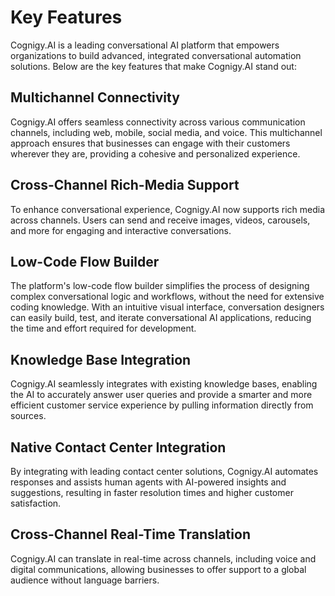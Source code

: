 # Key Features

Cognigy.AI is a leading conversational AI platform that empowers organizations to build advanced, integrated conversational automation solutions. Below are the key features that make Cognigy.AI stand out:

## Multichannel Connectivity

Cognigy.AI offers seamless connectivity across various communication channels, including web, mobile, social media, and voice. This multichannel approach ensures that businesses can engage with their customers wherever they are, providing a cohesive and personalized experience.

## Cross-Channel Rich-Media Support

To enhance conversational experience, Cognigy.AI now supports rich media across channels. Users can send and receive images, videos, carousels, and more for engaging and interactive conversations.

## Low-Code Flow Builder

The platform's low-code flow builder simplifies the process of designing complex conversational logic and workflows, without the need for extensive coding knowledge. With an intuitive visual interface, conversation designers can easily build, test, and iterate conversational AI applications, reducing the time and effort required for development.

## Knowledge Base Integration

Cognigy.AI seamlessly integrates with existing knowledge bases, enabling the AI to accurately answer user queries and provide a smarter and more efficient customer service experience by pulling information directly from sources.

## Native Contact Center Integration

By integrating with leading contact center solutions, Cognigy.AI automates responses and assists human agents with AI-powered insights and suggestions, resulting in faster resolution times and higher customer satisfaction.

## Cross-Channel Real-Time Translation

Cognigy.AI can translate in real-time across channels, including voice and digital communications, allowing businesses to offer support to a global audience without language barriers.
